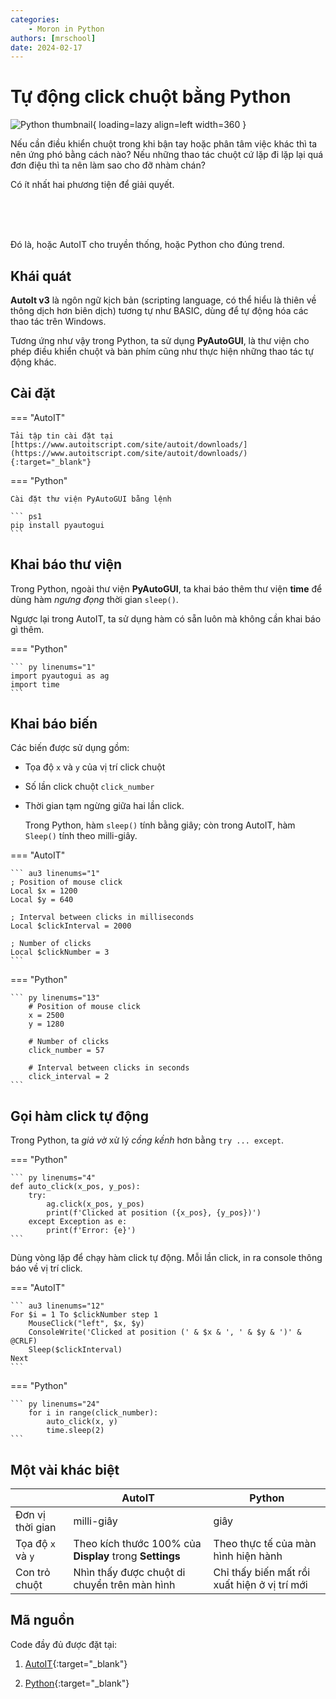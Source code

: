 ```yaml
---
categories:
    - Moron in Python
authors: [mrschool]
date: 2024-02-17
---
```


# Tự động click chuột bằng Python

![Python thumbnail](https://api.onedrive.com/v1.0/shares/s!ApQ3j6n6-2wNr9B5wUKxJOOTQJ3QKw/root/content){ loading=lazy align=left width=360 }

Nếu cần điều khiển chuột trong khi bận tay hoặc phân tâm việc khác thì ta nên ứng phó bằng cách nào? Nếu những thao tác chuột cứ lặp đi lặp lại quá đơn điệu thì ta nên làm sao cho đỡ nhàm chán?

Có ít nhất hai phương tiện để giải quyết.

<br>
<br>
<br>

<!-- more -->

Đó là, hoặc AutoIT cho truyền thống, hoặc Python cho đúng trend.

## Khái quát

**AutoIt v3** là ngôn ngữ kịch bản (scripting language, có thể hiểu là thiên về thông dịch hơn biên dịch) tương tự như BASIC, dùng để tự động hóa các thao tác trên Windows.

Tương ứng như vậy trong Python, ta sử dụng **PyAutoGUI**, là thư viện cho phép điều khiển chuột và bàn phím cũng như thực hiện những thao tác tự động khác.

## Cài đặt

=== "AutoIT"

    Tải tập tin cài đặt tại [https://www.autoitscript.com/site/autoit/downloads/](https://www.autoitscript.com/site/autoit/downloads/){:target="_blank"}

=== "Python"

    Cài đặt thư viện PyAutoGUI bằng lệnh

    ``` ps1
    pip install pyautogui
    ```

## Khai báo thư viện

Trong Python, ngoài thư viện **PyAutoGUI**, ta khai báo thêm thư viện **time** để dùng hàm *ngưng đọng* thời gian `sleep()`.

Ngược lại trong AutoIT, ta sử dụng hàm có sẵn luôn mà không cần khai báo gì thêm.

=== "Python"

    ``` py linenums="1"
    import pyautogui as ag
    import time
    ```

## Khai báo biến

Các biến được sử dụng gồm:

- Tọa độ `x` và `y` của vị trí click chuột
- Số lần click chuột `click_number`
- Thời gian tạm ngừng giữa hai lần click.

    Trong Python, hàm `sleep()` tính bằng giây; còn trong AutoIT, hàm `Sleep()` tính theo milli-giây.

=== "AutoIT"
    
    ``` au3 linenums="1"
    ; Position of mouse click
    Local $x = 1200
    Local $y = 640

    ; Interval between clicks in milliseconds
    Local $clickInterval = 2000

    ; Number of clicks
    Local $clickNumber = 3
    ```

=== "Python"

    ``` py linenums="13"
        # Position of mouse click
        x = 2500
        y = 1280

        # Number of clicks
        click_number = 57

        # Interval between clicks in seconds
        click_interval = 2
    ```

## Gọi hàm click tự động

Trong Python, ta *giả vờ* xử lý *cồng kềnh* hơn bằng `try ... except`.

=== "Python"

    ``` py linenums="4"
    def auto_click(x_pos, y_pos):
        try:
            ag.click(x_pos, y_pos)
            print(f'Clicked at position ({x_pos}, {y_pos})')
        except Exception as e:
            print(f'Error: {e}')
    ```

Dùng vòng lặp để chạy hàm click tự động. Mỗi lần click, in ra console thông báo về vị trí click.


=== "AutoIT"
    
    ``` au3 linenums="12"
    For $i = 1 To $clickNumber step 1
        MouseClick("left", $x, $y)
        ConsoleWrite('Clicked at position (' & $x & ', ' & $y & ')' & @CRLF)
        Sleep($clickInterval)
    Next
    ```

=== "Python"

    ``` py linenums="24"
        for i in range(click_number):
            auto_click(x, y)
            time.sleep(2)
    ```

## Một vài khác biệt

| | AutoIT | Python |
| --- | --- | --- |
| Đơn vị thời gian | milli-giây | giây |
| Tọa độ `x` và `y`| Theo kích thước 100% của **Display** trong **Settings** | Theo thực tế của màn hình hiện hành |
| Con trỏ chuột | Nhìn thấy được chuột di chuyển trên màn hình | Chỉ thấy biến mất rồi xuất hiện ở vị trí mới | 

## Mã nguồn

Code đầy đủ được đặt tại:

1. [AutoIT](https://gist.github.com/vtchitruong/a2f23efc235043ee0b9434fa130db5b3){:target="_blank"}

2. [Python](https://gist.github.com/vtchitruong/1b4ab7303510c9d988dfc445066ad6a8){:target="_blank"}
